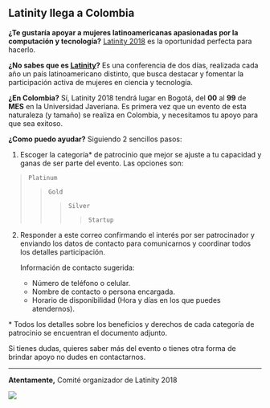 ## Latinity llega a Colombia

**¿Te gustaría apoyar a mujeres latinoamericanas apasionadas por la computación y tecnología?**
[Latinity 2018](http://latinity.co/)  es la oportunidad perfecta para hacerlo.

**¿No sabes que es [Latinity](http://latinity.co/)?**
Es una conferencia de dos días, realizada cada año un país latinoamericano distinto,
que busca destacar y fomentar la participación activa de mujeres en ciencia y tecnología.

**¿En Colombia?**
Sí, Latinity 2018 tendrá lugar en Bogotá, del **00** al **99** de **MES** en la Universidad Javeriana.
Es primera vez que un evento de esta naturaleza (y tamaño) se realiza en Colombia, y necesitamos tu apoyo para que sea exitoso.

**¿Como puedo ayudar?**
Siguiendo 2 sencillos pasos:
1. Escoger la categoría* de patrocinio que mejor se ajuste a tu capacidad y ganas de ser parte del evento. Las opciones son:
  > `Platinum`
  >> `Gold`
  >>> `Silver`
  >>>> `Startup`

 2. Responder a este correo confirmando el interés por ser patrocinador y enviando los datos de contacto para comunicarnos y coordinar todos los detalles participación.

    Información de contacto sugerida:
     - Número de teléfono o celular.
     - Nombre de contacto o persona encargada.
     - Horario de disponibilidad (Hora y días en los que puedes atendernos).

\* Todos los detalles sobre los beneficios y derechos de cada categoría de patrocinio se encuentran el documento adjunto.


Si tienes dudas, quieres saber más del evento o tienes otra forma de brindar apoyo no dudes en contactarnos.

----------------

**Atentamente,**
Comité organizador de Latinity 2018


![](http://latinity.co/wp-content/uploads/2018/02/logo_gray.png)

